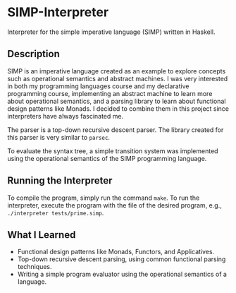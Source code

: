 # SIMP-Interpreter
Interpreter for the simple imperative language (SIMP) written in Haskell.

## Description
SIMP is an imperative language created as an example to explore concepts such as operational semantics and abstract machines. I was very interested in both my programming languages course and my declarative programming course, implementing an abstract machine to learn more about operational semantics, and a parsing library to learn about functional design patterns like Monads. I decided to combine them in this project since interpreters have always fascinated me.

The parser is a top-down recursive descent parser. The library created for this parser is very similar to `parsec`.

To evaluate the syntax tree, a simple transition system was implemented using the operational semantics of the SIMP programming language.

## Running the Interpreter
To compile the program, simply run the command `make`.
To run the interpreter, execute the program with the file of the desired program, e.g., `./interpreter tests/prime.simp`.

## What I Learned
- Functional design patterns like Monads, Functors, and Applicatives.
- Top-down recursive descent parsing, using common functional parsing techniques.
- Writing a simple program evaluator using the operational semantics of a language.